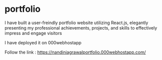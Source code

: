 # portfolio
I have built a user-freindly portfolio website utilizing React.js, elegantly presenting my professional achievements, projects, and skills to effectively impress and engage visitors

I have deployed it on 000webhostapp 

Follow the link : https://nandiniagrawalportfolio.000webhostapp.com/
